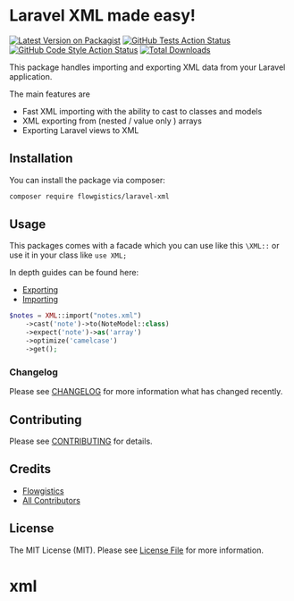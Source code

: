 # Laravel XML made easy!

[![Latest Version on Packagist](https://img.shields.io/packagist/v/flowgistics/laravel-xml.svg?style=flat-square)](https://packagist.org/packages/flowgistics/laravel-xml)
[![GitHub Tests Action Status](https://img.shields.io/github/workflow/status/flowgistics/laravel-xml/run-tests?label=tests)](https://github.com/flowgistics/laravel-xml/actions?query=workflow%3Arun-tests+branch%3Amain)
[![GitHub Code Style Action Status](https://img.shields.io/github/workflow/status/flowgistics/laravel-xml/Check%20&%20fix%20styling?label=code%20style)](https://github.com/flowgistics/laravel-xml/actions?query=workflow%3A"Check+%26+fix+styling"+branch%3Amain)
[![Total Downloads](https://img.shields.io/packagist/dt/flowgistics/laravel-xml.svg?style=flat-square)](https://packagist.org/packages/flowgistics/laravel-xml)

This package handles importing and exporting XML data from your Laravel application.

The main features are

* Fast XML importing with the ability to cast to classes and models
* XML exporting from (nested / value only ) arrays
* Exporting Laravel views to XML

## Installation

You can install the package via composer:

```bash
composer require flowgistics/laravel-xml
```

## Usage
This packages comes with a facade which you can use like this `\XML::` or use it in your class like `use XML;`

In depth guides can be found here:

* [Exporting](https://github.com/flowgistics/laravel-xml/wiki/Exporting)
* [Importing](https://github.com/flowgistics/laravel-xml/wiki/Importing)


```php
$notes = XML::import("notes.xml")
    ->cast('note')->to(NoteModel::class)
    ->expect('note')->as('array')
    ->optimize('camelcase')
    ->get();

```


### Changelog

Please see [CHANGELOG](CHANGELOG.md) for more information what has changed recently.

## Contributing

Please see [CONTRIBUTING](.github/CONTRIBUTING.md) for details.

## Credits

- [Flowgistics](https://github.com/Flowgistics)
- [All Contributors](../../contributors)

## License

The MIT License (MIT). Please see [License File](LICENSE.md) for more information.
# xml
